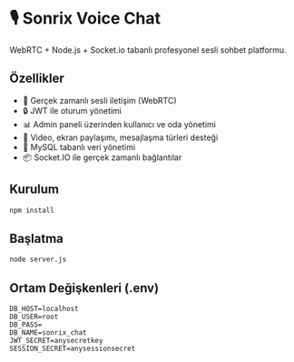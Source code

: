 # 🎙️ Sonrix Voice Chat

WebRTC + Node.js + Socket.io tabanlı profesyonel sesli sohbet platformu.

## Özellikler

- 🎤 Gerçek zamanlı sesli iletişim (WebRTC)
- 🔒 JWT ile oturum yönetimi
- 📊 Admin paneli üzerinden kullanıcı ve oda yönetimi
- 🎥 Video, ekran paylaşımı, mesajlaşma türleri desteği
- 📁 MySQL tabanlı veri yönetimi
- 📦 Socket.IO ile gerçek zamanlı bağlantılar

## Kurulum

```bash
npm install
```

## Başlatma

```bash
node server.js
```

## Ortam Değişkenleri (.env)

```env
DB_HOST=localhost
DB_USER=root
DB_PASS=
DB_NAME=sonrix_chat
JWT_SECRET=anysecretkey
SESSION_SECRET=anysessionsecret
```
